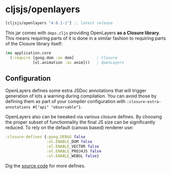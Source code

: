 # cljsjs/openlayers

[](dependency)
```clojure
[cljsjs/openlayers "4.0.1-1"] ;; latest release
```
[](/dependency)

This jar comes with `deps.cljs` providing OpenLayers **as a Closure library**.
This means requiring parts of it is done in a similar fashion to
requiring parts of the Closure library itself:

```clojure
(ns application.core
  (:require [goog.dom :as dom]          ; Closure
            [ol.animation :as anim]))   ; OpenLayers
```

## Configuration

OpenLayers defines some extra JSDoc annotations that will trigger generation of lots a warning during compilation. You can avoid those by defining them as part of your compiler configuration with `:closure-extra-annotations #{"api" "observable"}`.

OpenLayers also can be tweaked via various closure defines. By choosing the proper subset of functionnality the final JS size can be significantly reduced.
To rely on the default (canvas based) renderer use:

```clojure
:closure-defines {:goog.DEBUG false
                  :ol.ENABLE_DOM false
                  :ol.ENABLE_VECTOR false
                  :ol.ENABLE_PROJ4JS false
                  :ol.ENABLE_WEBGL false}
```

Dig the [source code](https://github.com/openlayers/ol3/blob/master/src/ol/ol.js) for more defines.

[flibs]: https://github.com/clojure/clojurescript/wiki/Packaging-Foreign-Dependencies
